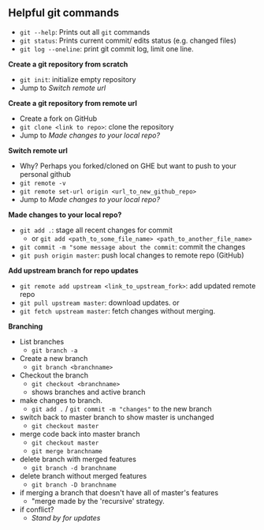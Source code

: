 ## Helpful git commands

- `git --help`: Prints out all `git` commands
- `git status`: Prints current commit/ edits status (e.g. changed files)
- `git log --oneline`: print git commit log, limit one line.

**Create a git repository from scratch**
- `git init`: initialize empty repository
- Jump to _Switch remote url_

**Create a git repository from remote url**
- Create a fork on GitHub
- `git clone <link to repo>`: clone the repository
- Jump to _Made changes to your local repo?_

**Switch remote url**
- Why? Perhaps you forked/cloned on GHE but want to push to your personal github
- `git remote -v`
- `git remote set-url origin <url_to_new_github_repo>`
- Jump to _Made changes to your local repo?_

**Made changes to your local repo?**
- `git add .`: stage all recent changes for commit
	- or `git add <path_to_some_file_name> <path_to_another_file_name>` 
- `git commit -m "some message about the commit`: commit the changes
- `git push origin master`: push local changes to remote repo (GitHub)

**Add upstream branch for repo updates**
- `git remote add upstream <link_to_upstream_fork>`: add updated remote repo
- `git pull upstream master`: download updates.
or
- `git fetch upstream master`: fetch changes without merging.

**Branching**
- List branches
	- `git branch -a` 
- Create a new branch
	- `git branch <branchname>`
- Checkout the branch
	- `git checkout <branchname>`
	- shows branches and active branch
- make changes to branch.
	- `git add .` / `git commit -m "changes"` to the new branch
- switch back to master branch to show master is unchanged 
	- `git checkout master`
-  merge code back into master branch
	- `git checkout master`
	- `git merge branchname`
- delete branch with merged features
	- `git branch -d branchname` 
- delete branch without merged features
	- `git branch -D branchname`
- if merging a branch that doesn't have all of master's features
	- "merge made by the 'recursive' strategy.
- if conflict?
	- _Stand by for updates_


